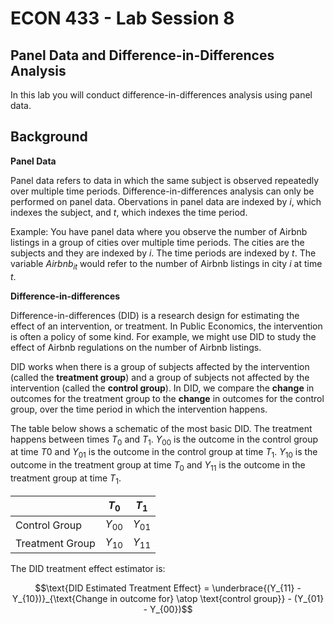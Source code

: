 # ECON 433 - Lab Session 8
## Panel Data and Difference-in-Differences Analysis

In this lab you will conduct difference-in-differences analysis using panel data.

## Background

**Panel Data** 

Panel data refers to data in which the same subject is observed repeatedly over multiple time periods. Difference-in-differences analysis can only be performed on panel data. Obervations in panel data are indexed by $i$, which indexes the subject, and $t$, which indexes the time period. 

Example: You have panel data where you observe the number of Airbnb listings in a group of cities over multiple time periods. The cities are the subjects and they are indexed by $i$. The time periods are indexed by $t$. The variable $Airbnb_{it}$ would refer to the number of Airbnb listings in city $i$ at time $t$.

**Difference-in-differences**

Difference-in-differences (DID) is a research design for estimating the effect of an intervention, or treatment. In Public Economics, the intervention is often a policy of some kind. For example, we might use DID to study the effect of Airbnb regulations on the number of Airbnb listings.

DID works when there is a group of subjects affected by the intervention (called the **treatment group**) and a group of subjects not affected by the intervention (called the **control group**). In DID, we compare the **change** in outcomes for the treatment group to the **change** in outcomes for the control group, over the time period in which the intervention happens.

The table below shows a schematic of the most basic DID. The treatment happens between times $T_0$ and $T_1$. $Y_{00}$ is the outcome in the control group at time $T0$ and $Y_{01}$ is the outcome in the control group at time $T_1$. $Y_{10}$ is the outcome in the treatment group at time $T_0$ and $Y_{11}$ is the outcome in the treatment group at time $T_1$.

|                   | $T_0$    | $T_1$    |
| ----------------- | -------- | -------- |
| Control Group     | $Y_{00}$ | $Y_{01}$ |
| Treatment Group   | $Y_{10}$ | $Y_{11}$ |

The DID treatment effect estimator is:

$$\text{DID Estimated Treatment Effect} = \underbrace{(Y_{11} - Y_{10})}_{\text{Change in outcome for} \atop \text{control group}} - (Y_{01} - Y_{00})$$


